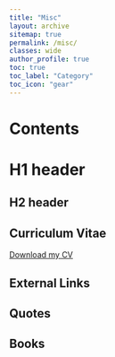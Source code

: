 ```yaml
---
title: "Misc"
layout: archive
sitemap: true
permalink: /misc/
classes: wide
author_profile: true
toc: true
toc_label: "Category"
toc_icon: "gear"
---
```


# Contents

# H1 header

## H2 header

## Curriculum Vitae

[Download my CV](/assets/CV.pdf)


## External Links

## Quotes

## Books
